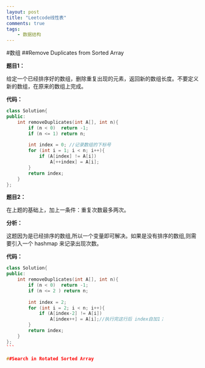 ```yaml
---
layout: post
title: "Leetcode线性表"
comments: true
tags: 
	- 数据结构
---
```


#数组
##Remove Duplicates from Sorted Array**题目1：**
给定一个已经排序好的数组，删除重复出现的元素，返回新的数组长度。不要定义新的数组，在原来的数组上完成。
**代码：**

```c++
class Solution{
public:
	int removeDuplicates(int A[], int n){
		if (n < 0)	return -1;
		if (n <= 1) return n;
		
		int index = 0; //记录数组的下标号
		for (int i = 1; i < n; i++){
			if (A[index] != A[i])
				A[++index] = A[i];
		}
		return index;
	}
};
```


**题目2：**

在上题的基础上，加上一条件：重复次数最多两次。

**分析：**

这题因为是已经排序的数组,所以一个变量即可解决。如果是没有排序的数组,则需要引入一个 hashmap 来记录出现次数。

**代码：**

```c++
class Solution{
public:
	int removeDuplicates(int A[], int n){
		if (n < 0)	return -1;
		if (n <= 2 ) return n;
		
		int index = 2;
		for (int i = 2; i < n; i++){
			if (A[index-2] != A[i])
				A[index++] = A[i];//执行完这行后 index自加1；
		}
		return index;
	}
};
```        

##Search in Rotated Sorted Array                                                              


